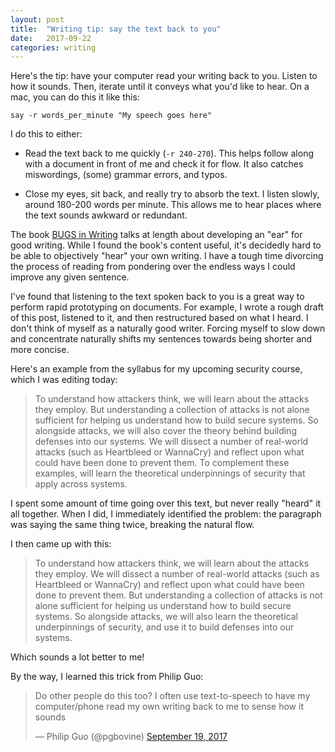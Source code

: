 ```yaml
---
layout: post
title:  "Writing tip: say the text back to you"
date:   2017-09-22
categories: writing
---
```


Here's the tip: have your computer read your writing back to
you. Listen to how it sounds. Then, iterate until it conveys what
you'd like to hear. On a mac, you can do this it like this:

    say -r words_per_minute "My speech goes here"

I do this to either:

- Read the text back to me quickly (`-r 240-270`). This helps follow
  along with a document in front of me and check it for flow. It also
  catches miswordings, (some) grammar errors, and typos.

- Close my eyes, sit back, and really try to absorb the text. I listen
  slowly, around 180-200 words per minute. This allows me to hear
  places where the text sounds awkward or redundant.

The book [BUGS in
Writing](https://www.amazon.com/BUGS-Writing-Revised-Guide-Debugging/dp/020137921X)
talks at length about developing an "ear" for good writing. While I
found the book's content useful, it's decidedly hard to be able to
objectively "hear" your own writing. I have a tough time divorcing the
process of reading from pondering over the endless ways I could
improve any given sentence.

I've found that listening to the text spoken back to you is a great
way to perform rapid prototyping on documents. For example, I wrote a
rough draft of this post, listened to it, and then restructured based
on what I heard. I don't think of myself as a naturally good
writer. Forcing myself to slow down and concentrate naturally shifts
my sentences towards being shorter and more concise.

Here's an example from the syllabus for my upcoming security course,
which I was editing today:

> To understand how attackers think, we will learn about the attacks
> they employ. But understanding a collection of attacks is not alone
> sufficient for helping us understand how to build secure systems. So
> alongside attacks, we will also cover the theory behind building
> defenses into our systems. We will dissect a number of real-world
> attacks (such as Heartbleed or WannaCry) and reflect upon what could
> have been done to prevent them. To complement these examples, will
> learn the theoretical underpinnings of security that apply across
> systems.

I spent some amount of time going over this text, but never really
"heard" it all together. When I did, I immediately identified the
problem: the paragraph was saying the same thing twice, breaking the
natural flow.

I then came up with this:

> To understand how attackers think, we will learn about the attacks
> they employ. We will dissect a number of real-world attacks (such as
> Heartbleed or WannaCry) and reflect upon what could have been done
> to prevent them. But understanding a collection of attacks is not
> alone sufficient for helping us understand how to build secure
> systems. So alongside attacks, we will also learn the theoretical
> underpinnings of security, and use it to build defenses into our
> systems.

Which sounds a lot better to me!

By the way, I learned this trick from Philip Guo:

<blockquote class="twitter-tweet" data-lang="en"><p lang="en" dir="ltr">Do other people do this too? I often use text-to-speech to have my computer/phone read my own writing back to me to sense how it sounds</p>&mdash; Philip Guo (@pgbovine) <a href="https://twitter.com/pgbovine/status/910182577767514113">September 19, 2017</a></blockquote>
<script async src="//platform.twitter.com/widgets.js" charset="utf-8"></script>

